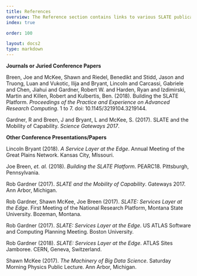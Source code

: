 ```yaml
---
title: References
overview: The Reference section contains links to various SLATE publications and presentations, as well as descriptions to how SLATE fits within the contexts of other major initiatives and design patterns.
index: true

order: 100

layout: docs2
type: markdown
---
```


<strong>Journals or Juried Conference Papers</strong>

<p>Breen, Joe and McKee, Shawn and Riedel, Benedikt and Stidd, Jason and Truong, Luan and Vukotic, Ilija and Bryant, Lincoln and Carcassi, Gabriele and Chen, Jiahui and Gardner, Robert W. and Harden, Ryan and Izdimirski, Martin and Killen, Robert and Kulbertis, Ben. (2018). Building the SLATE Platform. <i>Proceedings of the Practice and Experience on Advanced Research Computing</i>. 1 to 7. doi: 10.1145/3219104.3219144.</p>

<p>Gardner, R and Breen, J and Bryant, L and McKee, S. (2017). SLATE and the Mobility of Capability. <i>Science Gateways 2017</i>.</p>

<strong>Other Conference Presentations/Papers</strong>

<p>Lincoln Bryant (2018). <i>A Service Layer at the Edge</i>. Annual Meeting of the Great Plains Network. Kansas City, MIssouri.</p>

<p>Joe Breen, <i>et. al.</i> (2018). <i>Building the SLATE Platform</i>. PEARC18. Pittsburgh, Pennsylvania.</p>

<p>Rob Gardner (2017). <i>SLATE and the Mobility of Capability</i>. Gateways 2017. Ann Arbor, Michigan.</p>

<p>Rob Gardner, Shawn McKee, Joe Breen (2017). <i>SLATE: Services Layer at the Edge</i>. First Meeting of the National Research Platform, Montana State University. Bozeman, Montana.</p>

<p>Rob Gardner (2017). <i>SLATE: Services Layer at the Edge</i>. US ATLAS Software and Computing Planning Meeting. Boston University.</p>

<p>Rob Gardner (2018). <i>SLATE: Services Layer at the Edge</i>. ATLAS Sites Jamboree. CERN, Geneva, Switzerland.</p>

<p>Shawn McKee (2017). <i>The Machinery of Big Data Science</i>. Saturday Morning Physics Public Lecture. Ann Arbor, Michigan.</p>
